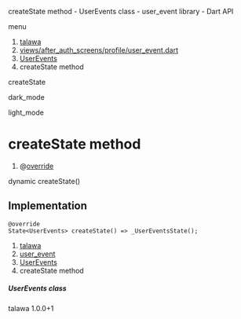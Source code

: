 




createState method - UserEvents class - user\_event library - Dart API







menu

1. [talawa](../../index.html)
2. [views/after\_auth\_screens/profile/user\_event.dart](../../file-___home_harshil_Desktop_open-source_palisadoes_talawa_lib_views_after_auth_screens_profile_user_event/)
3. [UserEvents](../../file-___home_harshil_Desktop_open-source_palisadoes_talawa_lib_views_after_auth_screens_profile_user_event/UserEvents-class.html)
4. createState method

createState


dark\_mode

light\_mode




# createState method


1. @[override](https://api.flutter.dev/flutter/dart-core/override-constant.html)

dynamic
createState()

## Implementation

```
@override
State<UserEvents> createState() => _UserEventsState();
```

 


1. [talawa](../../index.html)
2. [user\_event](../../file-___home_harshil_Desktop_open-source_palisadoes_talawa_lib_views_after_auth_screens_profile_user_event/)
3. [UserEvents](../../file-___home_harshil_Desktop_open-source_palisadoes_talawa_lib_views_after_auth_screens_profile_user_event/UserEvents-class.html)
4. createState method

##### UserEvents class





talawa
1.0.0+1






